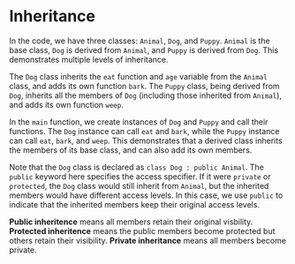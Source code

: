 # Inheritance

In the code, we have three classes: `Animal`, `Dog`, and `Puppy`. `Animal` is the base class, `Dog` is derived from `Animal`, and `Puppy` is derived from `Dog`. This demonstrates multiple levels of inheritance.

The `Dog` class inherits the `eat` function and `age` variable from the `Animal` class, and adds its own function `bark`. The `Puppy` class, being derived from `Dog`, inherits all the members of `Dog` (including those inherited from `Animal`), and adds its own function `weep`.

In the `main` function, we create instances of `Dog` and `Puppy` and call their functions. The `Dog` instance can call `eat` and `bark`, while the `Puppy` instance can call `eat`, `bark`, and `weep`. This demonstrates that a derived class inherits the members of its base class, and can also add its own members.

Note that the `Dog` class is declared as `class Dog : public Animal`. The `public` keyword here specifies the access specifier. If it were `private` or `protected`, the `Dog` class would still inherit from `Animal`, but the inherited members would have different access levels. In this case, we use `public` to indicate that the inherited members keep their original access levels.

__Public inheritence__ means all members retain their original visbility.  __Protected inheritence__ means the public members become protected but others retain their visibility.  __Private inheritance__ means all members become private.
